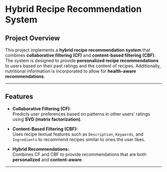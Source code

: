 # Hybrid Recipe Recommendation System

## Project Overview
This project implements a **hybrid recipe recommendation system** that combines **collaborative filtering (CF)** and **content-based filtering (CBF)**. The system is designed to provide **personalized recipe recommendations** to users based on their past ratings and the content of recipes. Additionally, nutritional information is incorporated to allow for **health-aware recommendations**.

---

## Features
- **Collaborative Filtering (CF):**  
  Predicts user preferences based on patterns in other users’ ratings using **SVD (matrix factorization)**.
  
- **Content-Based Filtering (CBF):**  
  Uses recipe textual features such as `Description`, `Keywords`, and `Ingredients` to recommend recipes similar to ones the user likes.

- **Hybrid Recommendations:**  
  Combines CF and CBF to provide recommendations that are both **personalized** and **content-aware**.

---
